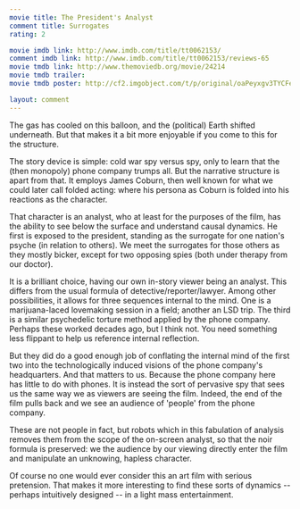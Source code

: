 ```yaml
---
movie title: The President's Analyst
comment title: Surrogates
rating: 2

movie imdb link: http://www.imdb.com/title/tt0062153/
comment imdb link: http://www.imdb.com/title/tt0062153/reviews-65
movie tmdb link: http://www.themoviedb.org/movie/24214
movie tmdb trailer: 
movie tmdb poster: http://cf2.imgobject.com/t/p/original/oaPeyxgv3TYCFervbMuTyxkCM6D.jpg

layout: comment
---
```


The gas has cooled on this balloon, and the (political) Earth shifted underneath. But that makes it a bit more enjoyable if you come to this for the structure.

The story device is simple: cold war spy versus spy, only to learn that the (then monopoly) phone company trumps all. But the narrative structure is apart from that. It employs James Coburn, then well known for what we could later call folded acting: where his persona as Coburn is folded into his reactions as the character.

That character is an analyst, who at least for the purposes of the film, has the ability to see below the surface and understand causal dynamics. He first is exposed to the president, standing as the surrogate for one nation's psyche (in relation to others). We meet the surrogates for those others as they mostly bicker, except for two opposing spies (both under therapy from our doctor).

It is a brilliant choice, having our own in-story viewer being an analyst. This differs from the usual formula of detective/reporter/lawyer. Among other possibilities, it allows for three sequences internal to the mind. One is a marijuana-laced lovemaking session in a field; another an LSD trip. The third is a similar psychedelic torture method applied by the phone company. Perhaps these worked decades ago, but I think not. You need something less flippant to help us reference internal reflection.

But they did do a good enough job of conflating the internal mind of the first two into the technologically induced visions of the phone company's headquarters. And that matters to us. Because the phone company here has little to do with phones. It is instead the sort of pervasive spy that sees us the same way we as viewers are seeing the film. Indeed, the end of the film pulls back and we see an audience of 'people' from the phone company. 

These are not people in fact, but robots which in this fabulation of analysis removes them from the scope of the on-screen analyst, so that the noir formula is preserved: we the audience by our viewing directly enter the film and manipulate an unknowing, hapless character.

Of course no one would ever consider this an art film with serious pretension. That makes it more interesting to find these sorts of dynamics -- perhaps intuitively designed -- in a light mass entertainment.